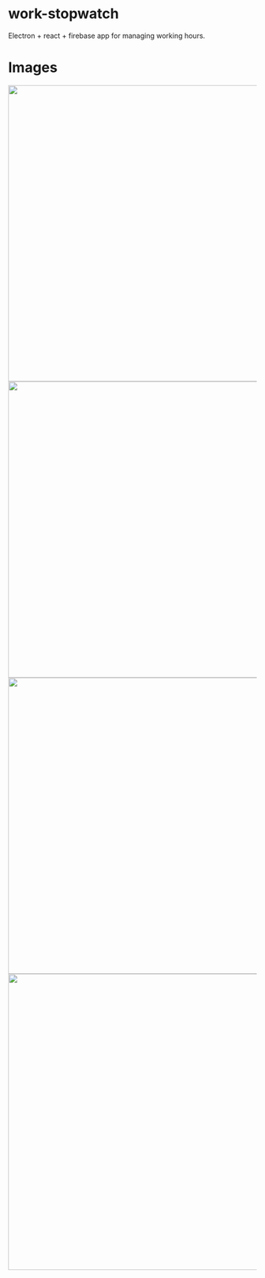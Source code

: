 # work-stopwatch
Electron + react + firebase app for managing working hours.

# Images
<img src="https://i.imgur.com/kChZLtn.png" width="800" height="600"/>

<img src="https://i.imgur.com/WJKp3Po.png" width="800" height="600"/>

<img src="https://i.imgur.com/oihcLF0.png" width="800" height="600"/>

<img src="https://i.imgur.com/Ejxhrnh.png" width="800" height="600"/>
